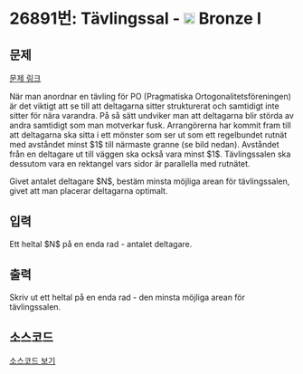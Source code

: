 # 26891번: Tävlingssal - <img src="https://static.solved.ac/tier_small/5.svg" style="height:20px" /> Bronze I

<!-- performance -->

<!-- 문제 제출 후 깃허브에 푸시를 했을 때 제출한 코드의 성능이 입력될 공간입니다.-->

<!-- end -->

## 문제

[문제 링크](https://boj.kr/26891)


<p>När man anordnar en tävling för PO (Pragmatiska Ortogonalitetsföreningen) är det viktigt att se till att deltagarna sitter strukturerat och samtidigt inte sitter för nära varandra. På så sätt undviker man att deltagarna blir störda av andra samtidigt som man motverkar fusk. Arrangörerna har kommit fram till att deltagarna ska sitta i ett mönster som ser ut som ett regelbundet rutnät med avståndet minst $1$ till närmaste granne (se bild nedan). Avståndet från en deltagare ut till väggen ska också vara minst $1$. Tävlingssalen ska dessutom vara en rektangel vars sidor är parallella med rutnätet.</p>

<p>Givet antalet deltagare $N$, bestäm minsta möjliga arean för tävlingssalen, givet att man placerar deltagarna optimalt.</p>



## 입력


<p>Ett heltal $N$ på en enda rad - antalet deltagare.</p>



## 출력


<p>Skriv ut ett heltal på en enda rad - den minsta möjliga arean för tävlingssalen.</p>



## 소스코드

[소스코드 보기](Tävlingssal.cpp)